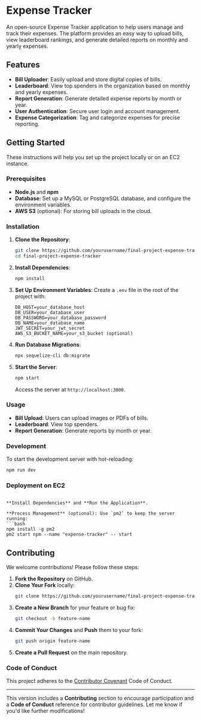 
# Expense Tracker

An open-source Expense Tracker application to help users manage and track their expenses. The platform provides an easy way to upload bills, view leaderboard rankings, and generate detailed reports on monthly and yearly expenses.

## Features

- **Bill Uploader**: Easily upload and store digital copies of bills.
- **Leaderboard**: View top spenders in the organization based on monthly and yearly expenses.
- **Report Generation**: Generate detailed expense reports by month or year.
- **User Authentication**: Secure user login and account management.
- **Expense Categorization**: Tag and categorize expenses for precise reporting.

## Getting Started

These instructions will help you set up the project locally or on an EC2 instance.

### Prerequisites

- **Node.js** and **npm**
- **Database**: Set up a MySQL or PostgreSQL database, and configure the environment variables.
- **AWS S3** (optional): For storing bill uploads in the cloud.

### Installation

1. **Clone the Repository**:
   ```bash
   git clone https://github.com/yourusername/final-project-expense-tracker.git
   cd final-project-expense-tracker
   ```

2. **Install Dependencies**:
   ```bash
   npm install
   ```

3. **Set Up Environment Variables**:
   Create a `.env` file in the root of the project with:
   ```plaintext
   DB_HOST=your_database_host
   DB_USER=your_database_user
   DB_PASSWORD=your_database_password
   DB_NAME=your_database_name
   JWT_SECRET=your_jwt_secret
   AWS_S3_BUCKET_NAME=your_s3_bucket (optional)
   ```

4. **Run Database Migrations**:
   ```bash
   npx sequelize-cli db:migrate
   ```

5. **Start the Server**:
   ```bash
   npm start
   ```
   Access the server at `http://localhost:3000`.

### Usage

- **Bill Upload**: Users can upload images or PDFs of bills.
- **Leaderboard**: View top spenders.
- **Report Generation**: Generate reports by month or year.



### Development

To start the development server with hot-reloading:
```bash
npm run dev
```

### Deployment on EC2


   ```

**Install Dependencies** and **Run the Application**.

**Process Management** (optional): Use `pm2` to keep the server running:
   ```bash
   npm install -g pm2
   pm2 start npm --name "expense-tracker" -- start
   ```

## Contributing

We welcome contributions! Please follow these steps:

1. **Fork the Repository** on GitHub.
2. **Clone Your Fork** locally:
   ```bash
   git clone https://github.com/yourusername/final-project-expense-tracker.git
   ```
3. **Create a New Branch** for your feature or bug fix:
   ```bash
   git checkout -b feature-name
   ```
4. **Commit Your Changes** and **Push** them to your fork:
   ```bash
   git push origin feature-name
   ```
5. **Create a Pull Request** on the main repository.

### Code of Conduct

This project adheres to the [Contributor Covenant](https://www.contributor-covenant.org/) Code of Conduct.


---

This version includes a **Contributing** section to encourage participation and a **Code of Conduct** reference for contributor guidelines. Let me know if you'd like further modifications!
